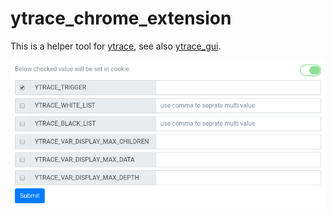 # ytrace_chrome_extension
This is a helper tool for [ytrace](https://github.com/yangxikun/ytrace), see also [ytrace_gui](https://github.com/yangxikun/ytrace_gui).

![](img/popup.png)
